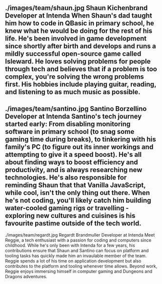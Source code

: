 ./images/team/shaun.jpg
Shaun Kichenbrand
Developer at Intenda
When Shaun's dad taught him how to code in QBasic in primary school, he knew what he would be doing for the rest of his life. He's been involved in game development since shortly after birth and develops and runs a mildly successful open-source game called Isleward. He loves solving problems for people through tech and believes that if a problem is too complex, you're solving the wrong problems first. His hobbies include playing guitar, reading, and listening to as much music as possible.
---
./images/team/santino.jpg
Santino Borzellino
Developer at Intenda
Santino's tech journey started early: From disabling monitoring software in primary school (to snag some gaming time during breaks), to tinkering with his family's PC (to figure out its inner workings and attempting to give it a speed boost). He's all about finding ways to boost efficiency and productivity, and is always researching new technologies. He's also responsible for reminding Shaun that that Vanilla JavaScript, while cool, isn't the only thing out there. When he's not coding, you'll likely catch him building water-cooled gaming rigs or travelling - exploring new cultures and cuisines is his favourite pastime outside of the tech world.
---
./images/team/regardt.jpg
Regardt Brandmuller
Developer at Intenda
Meet Reggie, a tech enthusiast with a passion for coding and computers since childhood. While he's only been with Intenda for a few years, his contributions ensure that Shaun and Santino can focus on platform and tooling tasks has quickly made him an invaulable member of the team. Reggie spends a lot of his time on application development but also contributes to the platform and tooling whenever time allows. Beyond work, Reggie enjoys immersing himself in computer gaming and Dungeons and Dragons adventures.
